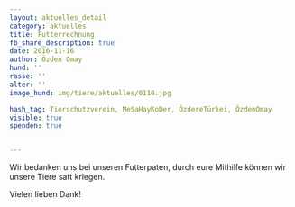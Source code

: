 ```yaml
---
layout: aktuelles_detail
category: aktuelles
title: Futterrechnung
fb_share_description: true
date: 2016-11-16
author: Özden Omay
hund: ''
rasse: ''
alter: ''
image_hund: img/tiere/aktuelles/0110.jpg

hash_tag: Tierschutzverein, MeSaHayKoDer, ÖzdereTürkei, ÖzdenOmay
visible: true
spenden: true


---
```


Wir bedanken uns bei unseren Futterpaten, durch eure Mithilfe können wir unsere Tiere satt kriegen.

Vielen lieben Dank!
